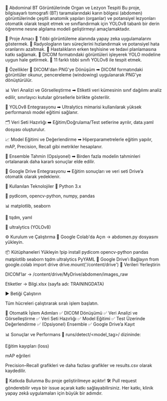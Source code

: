 🧠 Abdominal BT Görüntülerinde Organ ve Lezyon Tespiti 
Bu proje, bilgisayarlı tomografi (BT) taramalarındaki karın bölgesi (abdomen) görüntülerinde çeşitli anatomik yapıları (organlar) ve potansiyel lezyonları otomatik olarak tespit etmek ve sınıflandırmak için YOLOv8 tabanlı bir derin öğrenme nesne algılama modeli geliştirmeyi amaçlamaktadır.

🎯 Proje Amacı
🔹 Tıbbi görüntüleme alanında yapay zeka uygulamalarını göstermek.
🔹 Radyologların tanı süreçlerini hızlandırmak ve potansiyel hata oranlarını azaltmak.
🔹 Hastalıkların erken teşhisine ve tedavi planlamasına katkı sağlamak.
🔹 DICOM formatındaki görüntüleri işleyerek YOLO modeline uygun hale getirmek.
🔹 11 farklı tıbbi sınıfı YOLOv8 ile tespit etmek.

🌟 Özellikler
📸 DICOM'dan PNG'ye Dönüşüm
➡ DICOM formatındaki görüntüler okunur, pencereleme (windowing) uygulanarak PNG'ye dönüştürülür.

📊 Veri Analizi ve Görselleştirme
➡ Etiketli veri kümesinin sınıf dağılımı analiz edilir, sınırlayıcı kutular görsellerle birlikte gösterilir.

🚀 YOLOv8 Entegrasyonu
➡ Ultralytics mimarisi kullanılarak yüksek performanslı model eğitimi sağlanır.

🗂 Veri Seti Hazırlığı
➡ Eğitim/Doğrulama/Test setlerine ayrılır, data.yaml dosyası oluşturulur.

📈 Model Eğitimi ve Değerlendirme
➡ Hiperparametrelerle eğitim yapılır, mAP, Precision, Recall gibi metrikler hesaplanır.

🧠 Ensemble Tahmin (Opsiyonel)
➡ Birden fazla modelin tahminleri ortalanarak daha kararlı sonuçlar elde edilir.

💾 Google Drive Entegrasyonu
➡ Eğitim sonuçları ve veri seti Drive’a otomatik olarak yedeklenir.

🧰 Kullanılan Teknolojiler
🐍 Python 3.x

🧪 pydicom, opencv-python, numpy, pandas

📊 matplotlib, seaborn

🔁 tqdm, yaml

🧠 ultralytics (YOLOv8)

⚙️ Kurulum ve Çalıştırma
📂 Google Colab'da Açın
→ abdomen.py dosyasını yükleyin.

📦 Kütüphaneleri Yükleyin
!pip install pydicom opencv-python pandas matplotlib seaborn tqdm ultralytics PyYAML
🔗 Google Drive’ı Bağlayın
from google.colab import drive
drive.mount('/content/drive')
📁 Verileri Yerleştirin

DICOM’lar → /content/drive/MyDrive/abdomen/images_raw

Etiketler → Bilgi.xlsx (sayfa adı: TRAININGDATA)

▶️ Betiği Çalıştırın

Tüm hücreleri çalıştırarak sıralı işlem başlatın.

🧪 Otomatik İşlem Adımları
✅ DICOM Dönüşümü
✅ Veri Analizi ve Görselleştirme
✅ Veri Seti Hazırlığı
✅ Model Eğitimi
✅ Test Üzerinde Değerlendirme
✅ (Opsiyonel) Ensemble
✅ Google Drive’a Kayıt

📊 Sonuçlar ve Performans
📂 runs/detect/<model_tag>/ dizininde:

Eğitim kayıpları (loss)

mAP eğrileri

Precision–Recall grafikleri
ve daha fazlası grafikler ve results.csv olarak kaydedilir.

🤝 Katkıda Bulunma
Bu proje geliştirilmeye açıktır!
🛠️ Pull request gönderebilir veya bir issue açarak katkı sağlayabilirsiniz.
Her katkı, klinik yapay zekâ uygulamaları için büyük bir adımdır.

